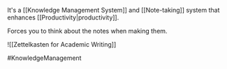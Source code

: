 It's a [[Knowledge Management System]] and [[Note-taking]] system that enhances [[Productivity|productivity]].

Forces you to think about the notes when making them.

![[Zettelkasten for Academic Writing]]

#KnowledgeManagement